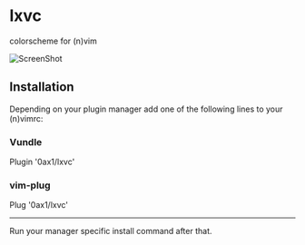 # lxvc
colorscheme for (n)vim

![ScreenShot](https://raw.github.com/0ax1/lx/master/pictures/lx-colorscheme.jpg)

## Installation
Depending on your plugin manager add one of the following lines to your (n)vimrc:
### Vundle
Plugin '0ax1/lxvc'
### vim-plug
Plug '0ax1/lxvc'

<hr>
Run your manager specific install command after that.
